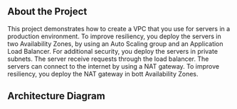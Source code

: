 ## About the Project

This project demonstrates how to create a VPC that you use for servers in a
production environment.
To improve resiliency, you deploy the servers in two Availability Zones, by using
an Auto Scaling group and an Application Load Balancer. For additional security,
you deploy the servers in private subnets. The server receive requests through
the load balancer. The servers can connect to the internet by using a NAT
gateway. To improve resiliency, you deploy the NAT gateway in bott Availability
Zones.

## Architecture Diagram 
